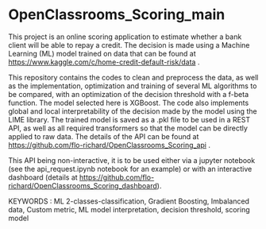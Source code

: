 # OpenClassrooms_Scoring_main


This project is an online scoring application to estimate whether a bank client will be able to repay a credit. The decision is made using a Machine Learning (ML) model trained on data that can be found at https://www.kaggle.com/c/home-credit-default-risk/data . 

This repository contains the codes to clean and preprocess the data, as well as the implementation, optimization and training of several ML algorithms to be compared, with an optimization of the decision threshold with a f-beta function. The model selected here is XGBoost. The code also implements global and local interpretability of the decision made by the model using the LIME library. The trained model is saved as a .pkl file to be used in a REST API, as well as all required transformers so that the model can be directly applied to raw data. The details of the API can be found at https://github.com/flo-richard/OpenClassrooms_Scoring_api .

This API being non-interactive, it is to be used either via a jupyter notebook (see the api_request.ipynb notebook for an example) or with an interactive dashboard (details at https://github.com/flo-richard/OpenClassrooms_Scoring_dashboard).

KEYWORDS : ML 2-classes-classification, Gradient Boosting, Imbalanced data, Custom metric, ML model interpretation, decision threshold, scoring model
